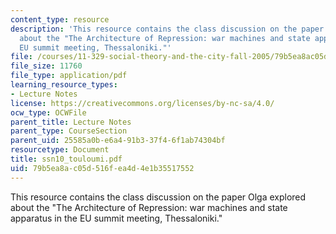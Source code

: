 ```yaml
---
content_type: resource
description: 'This resource contains the class discussion on the paper Olga explored
  about the "The Architecture of Repression: war machines and state apparatus in the
  EU summit meeting, Thessaloniki."'
file: /courses/11-329-social-theory-and-the-city-fall-2005/79b5ea8ac05d516fea4d4e1b35517552_ssn10_touloumi.pdf
file_size: 11760
file_type: application/pdf
learning_resource_types:
- Lecture Notes
license: https://creativecommons.org/licenses/by-nc-sa/4.0/
ocw_type: OCWFile
parent_title: Lecture Notes
parent_type: CourseSection
parent_uid: 25585a0b-e6a4-91b3-37f4-6f1ab74304bf
resourcetype: Document
title: ssn10_touloumi.pdf
uid: 79b5ea8a-c05d-516f-ea4d-4e1b35517552
---
```

This resource contains the class discussion on the paper Olga explored about the "The Architecture of Repression: war machines and state apparatus in the EU summit meeting, Thessaloniki."